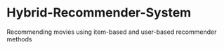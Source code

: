 # Hybrid-Recommender-System
Recommending movies using item-based and user-based recommender methods
